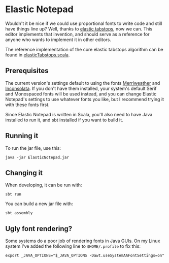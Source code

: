 # Elastic Notepad

Wouldn't it be nice if we could use proportional fonts to write code and still
have things line up? Well, thanks to
[elastic tabstops](http://nickgravgaard.com/elastic-tabstops/), now we can. This
editor implements that invention, and should serve as a reference for anyone who
wants to implement it in other editors.

The reference implementation of the core elastic tabstops algorithm can be
found in [elasticTabstops.scala](src/main/scala/elasticTabstops.scala).

## Prerequisites

The current version's settings default to using the fonts
[Merriweather](https://fonts.google.com/specimen/Merriweather) and
[Inconsolata](https://fonts.google.com/specimen/Inconsolata). If you don't have
them installed, your system's default Serif and Monospaced fonts will be used
instead, and you can change Elastic Notepad's settings to use whatever fonts
you like, but I recommend trying it with these fonts first.

Since Elastic Notepad is written in Scala, you'll also need to have Java
installed to run it, and sbt installed if you want to build it.

## Running it

To run the jar file, use this:

	java -jar ElasticNotepad.jar

## Changing it

When developing, it can be run with:

	sbt run

You can build a new jar file with:

	sbt assembly

## Ugly font rendering?

Some systems do a poor job of rendering fonts in Java GUIs. On my Linux system
I've added the following line to `$HOME/.profile` to fix this:

	export _JAVA_OPTIONS="$_JAVA_OPTIONS -Dawt.useSystemAAFontSettings=on"

